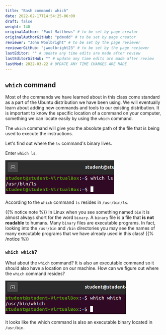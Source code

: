 ```yaml
---
title: "Bash command: which"
date: 2022-02-17T14:54:25-06:00
draft: false
weight: 140
originalAuthor: "Paul Matthews" # to be set by page creator
originalAuthorGitHub: "pdmxdd" # to be set by page creator
reviewer: "John Woolbright" # to be set by the page reviewer
reviewerGitHub: "jwoolbright23" # to be set by the page reviewer
lastEditor: "" # update any time edits are made after review
lastEditorGitHub: "" # update any time edits are made after review
lastMod: 2022-03-22 # UPDATE ANY TIME CHANGES ARE MADE
---
```


## `which` command

Most of the commands we have learned about in this class come standard as a part of the Ubuntu distribution we have been using. We will eventually learn about adding new commands and tools to our existing distribution. It is important to know the specific location of a command on your computer, something we can locate easily by using the `which` command.

The `which` command will give you the absolute path of the file that is being used to execute the instructions.

Let's find out where the `ls` command's binary lives.

Enter `which ls`.

![which ls](pictures/which-ls.png?classes=border)

According to the `which` command `ls` resides in `/usr/bin/ls`.

{{% notice note %}}
In Linux when you see something named `bin` it is almost always short for the word `binary`. A `binary` file is a file that **is not readable** to humans. Many `binary` files are executable programs. In fact, looking into the `/usr/bin` and `/bin` directories you may see the names of many executable programs that we have already used in this class!
{{% /notice %}}

### `which which`?

What about the `which` command? It is also an executable command so it should also have a location on our machine. How can we figure out where the `which` command resides?

![which which](pictures/which-which.png?classes=border)

It looks like the which command is also an executable binary located in `/usr/bin`.